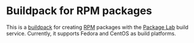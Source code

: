# Buildpack for RPM packages

This is a [buildpack][buildpack] for creating [RPM][rpm] packages with
the [Package Lab][packagelab] build service. Currently, it supports
Fedora and CentOS as build platforms.

[buildpack]: https://packagelab.com/docs/buildpacks
[packagelab]: https://packagelab.com/
[rpm]: http://www.rpm.org/
